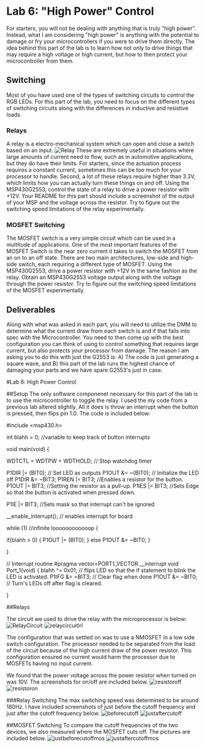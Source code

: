 # Lab 6: "High Power" Control
For starters, you will not be dealing with anything that is truly "high power". Instead, what I am considering "high power" is anything with the potential to damage or fry your microcontrollers if you were to drive them directly. The idea behind this part of the lab is to learn how not only to drive things that may require a high voltage or high current, but how to then protect your microcontroller from them.

## Switching
Most of you have used one of the types of switching circuits to control the RGB LEDs. For this part of the lab, you need to focus on the different types of switching circuits along with the differences in inductive and resistive loads.

### Relays
A relay is a electro-mechanical system which can open and close a switch based on an input. 
![Relay](https://www.phidgets.com/docs/images/1/1d/3051_1_Relay_Diagram.jpg)
These are extremely useful in situations where large amounts of current need to flow, such as in automotive applications, but they do have their limits. For starters, since the actuation process requires a constant current, sometimes this can be too much for your processor to handle. Second, a lot of these relays require higher than 3.3V, which limits how you can actually turn these things on and off. Using the MSP430G2553, control the state of a relay to drive a power resistor with +12V. Your README for this part should include a screenshot of the output of your MSP and the voltage across the resistor. Try to figure out the switching speed limitations of the relay experimentally.

### MOSFET Switching
The MOSFET switch is a very simple circuit which can be used in a multitude of applications. One of the most important features of the MOSFET Switch is the near zero current it takes to switch the MOSFET from an on to an off state. There are two main architectures, low-side and high-side switch, each requiring a different type of MOSFET. Using the MSP430G2553, drive a power resistor with +12V in the same fashion as the relay. Obtain an MSP430G2553 voltage output along with the voltage through the power resistor. Try to figure out the switching speed limitations of the MOSFET experimentally.

## Deliverables
Along with what was asked in each part, you will need to utilize the DMM to determine what the current draw from each switch is and if that falls into spec with the Microcontroller. You need to then come up with the best configuration you can think of using to control something that requires large current, but also protects your processor from damage. The reason I am asking you to do this with just the G2553 is: A) The code is just generating a square wave, and B) this part of the lab runs the highest chance of damaging your parts and we have spare G2553's just in case.

#Lab 6: High Power Control

##Setup
The only software componenet necessary for this part of the lab is to use the microcontroller to toggle the relay.
I used the my code from a previous lab altered slightly. All it does is throw an interrupt when the button is pressed, then flips pin 1.0.
The code is included below:

#include <msp430.h> 

int blahh = 0; //variable to keep track of button interrupts

void main(void)
{

WDTCTL = WDTPW + WDTHOLD; // Stop watchdog timer


P1DIR |= (BIT0); // Set LED as outputs
P1OUT &= ~(BIT0); // Initialize the LED off
P1DIR &= ~BIT3;
P1REN |= BIT3; //Enables a resistor for the button.
P1OUT |= BIT3; //Setting the resistor as a pull-up.
P1IES |= BIT3; //Sets Edge so that the button is activated when pressed down.

P1IE |= BIT3; //Sets mask so that interrupt can't be ignored

__enable_interrupt(); // enables interrupt for board

while (1) //infinite loooooooooooop
{

if(blahh > 0)
{
P1OUT |= (BIT0);
}
else P1OUT &= ~BIT0;
}

}

// Interrupt routine
#pragma vector=PORT1_VECTOR
__interrupt void Port_1(void)
{
blahh ^= 0x01;  // flips LED so that the if statement to blink the LED is activated.
P1IFG &= ~BIT3; // Clear flag when done
P1OUT &= ~BIT0; // Turn's LEDs off after flag is cleared.

}

##Relays

The circuit we used to drive the relay with the microprocessor is below:
![RelayCircuit](https://raw.githubusercontent.com/RU09342/lab-6taking-control-over-your-embedded-life-lonnie-jake/master/High%20Power%20Control/pictures/relay%20circuit.jpg)
![relaycircuitirl]()

The configuration that was settled on was to use a NMOSFET in a low side switch configuration. The processor needed to be separated from the load of the circuit because of the high current draw of the power resistor. This configuration ensured no current would harm the processor due to MOSFETs having no input current.

We found that the power voltage across the power resistor when turned on was 10V.
The screenshots for on/off are included below.
![resistoroff](https://raw.githubusercontent.com/RU09342/lab-6taking-control-over-your-embedded-life-lonnie-jake/master/High%20Power%20Control/pictures/power%20resistor%20voltage%20off.jpg)
![resistoron](https://raw.githubusercontent.com/RU09342/lab-6taking-control-over-your-embedded-life-lonnie-jake/master/High%20Power%20Control/pictures/power%20resisotr%20voltage%20on.jpg)

###Relay Switching
The max switching speed was determined to be around 180Hz. I have included screenshots of just before the cutoff frequency and just after the cutoff frequency below.
![beforecutoff](https://raw.githubusercontent.com/RU09342/lab-6taking-control-over-your-embedded-life-lonnie-jake/master/High%20Power%20Control/pictures/relax%20at%20just%20about%20cutoff%20frequency.jpg)
![justaftercutoff](https://raw.githubusercontent.com/RU09342/lab-6taking-control-over-your-embedded-life-lonnie-jake/master/High%20Power%20Control/pictures/relay%20post%20cutoff%20frequency.jpg)

##MOSFET Switching
To compare the cutoff frequencies of the two devices, we also measured where the MOSFET cuts off. The pictures are included below.
![justbeforecutoffmos](https://raw.githubusercontent.com/RU09342/lab-6taking-control-over-your-embedded-life-lonnie-jake/master/High%20Power%20Control/pictures/mosfet%20at%20just%20about%20cutoff.jpg)
![justaftercutoffmos](https://raw.githubusercontent.com/RU09342/lab-6taking-control-over-your-embedded-life-lonnie-jake/master/High%20Power%20Control/pictures/mosfet%20after%20cutoff.jpg)
